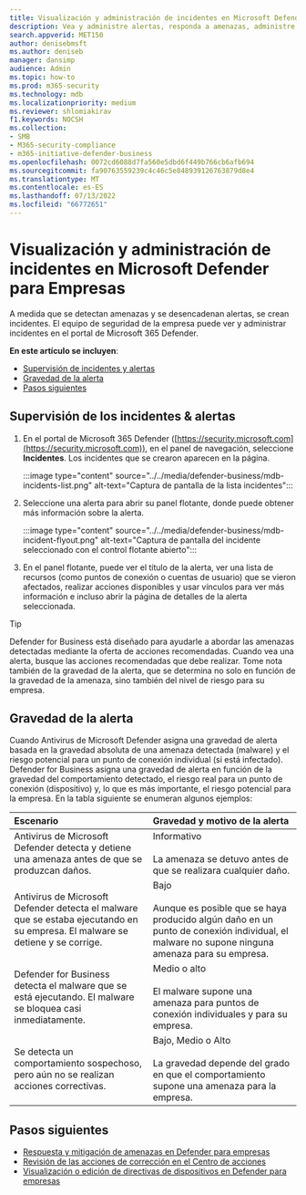 ```yaml
---
title: Visualización y administración de incidentes en Microsoft Defender para Empresas
description: Vea y administre alertas, responda a amenazas, administre dispositivos y revise las acciones de corrección en las amenazas detectadas en Defender for Business.
search.appverid: MET150
author: denisebmsft
ms.author: deniseb
manager: dansimp
audience: Admin
ms.topic: how-to
ms.prod: m365-security
ms.technology: mdb
ms.localizationpriority: medium
ms.reviewer: shlomiakirav
f1.keywords: NOCSH
ms.collection:
- SMB
- M365-security-compliance
- m365-initiative-defender-business
ms.openlocfilehash: 0072cd6088d7fa560e5dbd6f449b766cb6afb694
ms.sourcegitcommit: fa90763559239c4c46c5e848939126763879d8e4
ms.translationtype: MT
ms.contentlocale: es-ES
ms.lasthandoff: 07/13/2022
ms.locfileid: "66772651"
---
```

# <a name="view-and-manage-incidents-in-microsoft-defender-for-business"></a>Visualización y administración de incidentes en Microsoft Defender para Empresas

A medida que se detectan amenazas y se desencadenan alertas, se crean incidentes. El equipo de seguridad de la empresa puede ver y administrar incidentes en el portal de Microsoft 365 Defender.

**En este artículo se incluyen**:

- [Supervisión de incidentes y alertas](#monitor-your-incidents--alerts)
- [Gravedad de la alerta](#alert-severity)
- [Pasos siguientes](#next-steps)


## <a name="monitor-your-incidents--alerts"></a>Supervisión de los incidentes & alertas

1. En el portal de Microsoft 365 Defender ([https://security.microsoft.com](https://security.microsoft.com)), en el panel de navegación, seleccione **Incidentes**. Los incidentes que se crearon aparecen en la página.

   :::image type="content" source="../../media/defender-business/mdb-incidents-list.png" alt-text="Captura de pantalla de la lista incidentes":::

2. Seleccione una alerta para abrir su panel flotante, donde puede obtener más información sobre la alerta. 

   :::image type="content" source="../../media/defender-business/mdb-incident-flyout.png" alt-text="Captura de pantalla del incidente seleccionado con el control flotante abierto":::

3. En el panel flotante, puede ver el título de la alerta, ver una lista de recursos (como puntos de conexión o cuentas de usuario) que se vieron afectados, realizar acciones disponibles y usar vínculos para ver más información e incluso abrir la página de detalles de la alerta seleccionada. 

> [!TIP]
> Defender for Business está diseñado para ayudarle a abordar las amenazas detectadas mediante la oferta de acciones recomendadas. Cuando vea una alerta, busque las acciones recomendadas que debe realizar. Tome nota también de la gravedad de la alerta, que se determina no solo en función de la gravedad de la amenaza, sino también del nivel de riesgo para su empresa. 

## <a name="alert-severity"></a>Gravedad de la alerta

Cuando Antivirus de Microsoft Defender asigna una gravedad de alerta basada en la gravedad absoluta de una amenaza detectada (malware) y el riesgo potencial para un punto de conexión individual (si está infectado). Defender for Business asigna una gravedad de alerta en función de la gravedad del comportamiento detectado, el riesgo real para un punto de conexión (dispositivo) y, lo que es más importante, el riesgo potencial para la empresa. En la tabla siguiente se enumeran algunos ejemplos:

| Escenario | Gravedad y motivo de la alerta |
|:---|:---|
| Antivirus de Microsoft Defender detecta y detiene una amenaza antes de que se produzcan daños. | Informativo <br/><br/>La amenaza se detuvo antes de que se realizara cualquier daño. |
| Antivirus de Microsoft Defender detecta el malware que se estaba ejecutando en su empresa. El malware se detiene y se corrige. | Bajo <br/><br/>Aunque es posible que se haya producido algún daño en un punto de conexión individual, el malware no supone ninguna amenaza para su empresa. |
| Defender for Business detecta el malware que se está ejecutando. El malware se bloquea casi inmediatamente. | Medio o alto <br/><br/>El malware supone una amenaza para puntos de conexión individuales y para su empresa. |
| Se detecta un comportamiento sospechoso, pero aún no se realizan acciones correctivas. | Bajo, Medio o Alto <br/><br/>La gravedad depende del grado en que el comportamiento supone una amenaza para la empresa. |

## <a name="next-steps"></a>Pasos siguientes

- [Respuesta y mitigación de amenazas en Defender para empresas](mdb-respond-mitigate-threats.md)
- [Revisión de las acciones de corrección en el Centro de acciones](mdb-review-remediation-actions.md)
- [Visualización o edición de directivas de dispositivos en Defender para empresas](mdb-view-edit-policies.md)